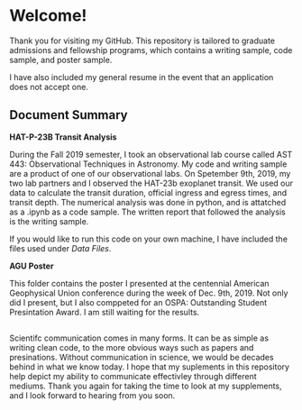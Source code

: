 # Welcome!

Thank you for visiting my GitHub. This repository is tailored to graduate admissions and fellowship programs, which contains a writing sample, code sample, and poster sample. 

I have also included my general resume in the event that an application does not accept one.

## Document Summary
**HAT-P-23B Transit Analysis**

During the Fall 2019 semester, I took an observational lab course called AST 443: Observational Techniques in Astronomy. My code and writing sample are a product of one of our observational labs. On Spetember 9th, 2019, my two lab partners and I observed the HAT-23b exoplanet transit. We used our data to calculate the transit duration, official ingress and egress times, and transit depth. The numerical analysis was done in python, and is attatched as a .ipynb as a code sample. The written report that followed the analysis is the writing sample.

If you would like to run this code on your own machine, I have included the files used under _Data Files_. 

**AGU Poster**

This folder contains the poster I presented at the centennial American Geophysical Union conference during the week of Dec. 9th, 2019. Not only did I present, but I also comppeted for an OSPA: Outstanding Student Presintation Award. I am still waiting for the results.

##

Scientifc communication comes in many forms. It can be as simple as writing clean code, to the more obvious ways such as papers and presinations. Without communication in science, we would be decades behind in what we know today. I hope that my suplements in this repository help depict my ability to communicate effectivley through different mediums. Thank you again for taking the time to look at my supplements, and I look forward to hearing from you soon.

